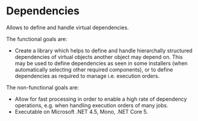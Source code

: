 # Dependencies
Allows to define and handle virtual dependencies.


The functional goals are:
* Create a library which helps to define and handle hierarchally structured dependencies of virtual objects another object may depend on. This may be used to define dependencies as seen in some installers (when automatically selecting other required components), or to define dependencies as required to manage i.e. execution orders.

The non-functional goals are:
* Allow for fast processing in order to enable a high rate of dependency operations, e.g. when handling execution orders of many jobs.
* Executable on Microsoft .NET 4.5, Mono, .NET Core 5.

